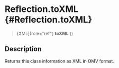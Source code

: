 Reflection.toXML {#Reflection.toXML}
================

> [XML]{role="ref"} **toXML** ()

Description
-----------

Returns this class information as XML in OMV format.
